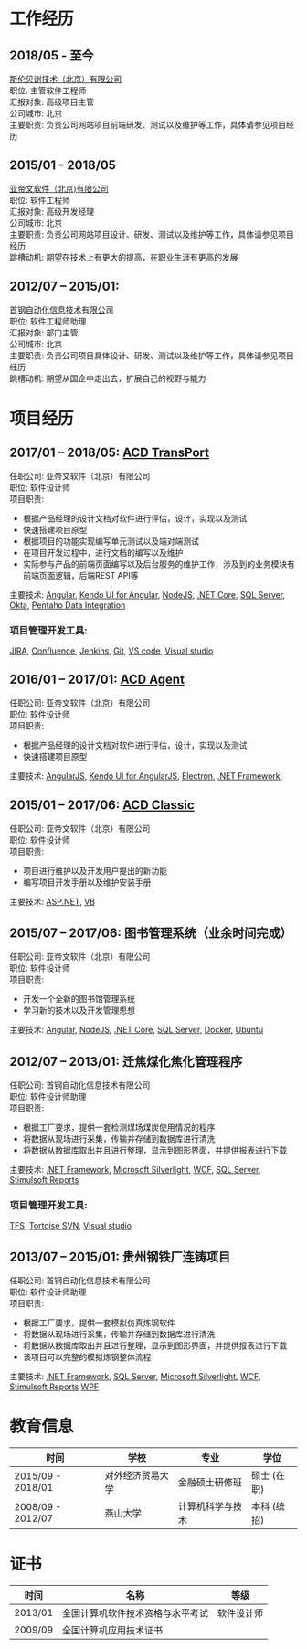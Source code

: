 # 工作经历

## 2018/05 - 至今
[斯伦贝谢技术（北京）有限公司](http://www.cn.slb.com/)  
职位: 主管软件工程师  
汇报对象: 高级项目主管  
公司城市: 北京  
主要职责: 
负责公司网站项目前端研发、测试以及维护等工作，具体请参见项目经历 

## 2015/01 - 2018/05
[亚帝文软件（北京)有限公司](https://www.advent.com/)  
职位: 软件工程师  
汇报对象: 高级开发经理  
公司城市: 北京  
主要职责: 
负责公司网站项目设计、研发、测试以及维护等工作，具体请参见项目经历  
跳槽动机: 
期望在技术上有更大的提高，在职业生涯有更高的发展

## 2012/07 – 2015/01: 
[首钢自动化信息技术有限公司](http://www.shougang.com.cn/sgweb/html/cszhfws/20170323/745.html)  
职位: 软件工程师助理  
汇报对象: 部门主管  
公司城市: 北京  
主要职责: 
负责公司项目具体设计、研发、测试以及维护等工作，具体请参见项目经历  
跳槽动机: 
期望从国企中走出去，扩展自己的视野与能力

# 项目经历

## 2017/01 – 2018/05:  [ACD TransPort](https://www.advent.com/advent-custodial-data/)
任职公司: 亚帝文软件（北京）有限公司  
职位: 软件设计师  
项目职责: 
- 根据产品经理的设计文档对软件进行评估，设计，实现以及测试
- 快速搭建项目原型
- 根据项目的功能实现编写单元测试以及端对端测试
- 在项目开发过程中，进行文档的编写以及维护
- 实际参与产品的前端页面编写以及后台服务的维护工作，涉及到的业务模块有前端页面逻辑，后端REST API等

主要技术: 
[Angular](https://angular.io/),
[Kendo UI for Angular](https://www.telerik.com/kendo-angular-ui), 
[NodeJS](https://nodejs.org/en/), 
[.NET Core](https://docs.microsoft.com/zh-cn/dotnet/core/), 
[SQL Server](https://www.microsoft.com/en-us/sql-server/sql-server-2017), 
[Okta](https://www.okta.com/), 
[Pentaho Data Integration](https://www.hitachivantara.com/go/pentaho.html)

### 项目管理开发工具:
[JIRA](https://www.atlassian.com/software/jira), 
[Confluence](https://www.atlassian.com/software/confluence), 
[Jenkins](https://jenkins.io/), 
[Git](https://git-scm.com/), 
[VS code](https://code.visualstudio.com/), 
[Visual studio](https://visualstudio.microsoft.com)

## 2016/01 – 2017/01:  [ACD Agent](https://www.advent.com/advent-custodial-data/)
任职公司: 亚帝文软件（北京）有限公司  
职位: 软件设计师  
项目职责: 
- 根据产品经理的设计文档对软件进行评估，设计，实现以及测试
- 快速搭建项目原型

主要技术:
[AngularJS](https://angularjs.org/), 
[Kendo UI for AngularJS](https://www.telerik.com/kendo-angular-ui), 
[Electron](https://electronjs.org/), 
[.NET Framework](https://docs.microsoft.com/zh-cn/dotnet/standard/), 

## 2015/01 – 2017/06: [ACD Classic](https://www.advent.com/advent-custodial-data/)
任职公司: 亚帝文软件（北京）有限公司  
职位: 软件设计师  
项目职责: 
- 项目进行维护以及开发用户提出的新功能
- 编写项目开发手册以及维护安装手册

主要技术: 
[ASP.NET](https://dotnet.microsoft.com/apps/aspnet), 
[VB](https://docs.microsoft.com/en-us/dotnet/visual-basic/)

## 2015/07 – 2017/06: 图书管理系统（业余时间完成）
任职公司: 亚帝文软件（北京）有限公司  
职位: 软件设计师  
项目职责: 
- 开发一个全新的图书馆管理系统
- 学习新的技术以及开发管理思想

主要技术: 
[Angular](https://angular.io/), 
[NodeJS](https://nodejs.org/en/), 
[.NET Core](https://docs.microsoft.com/zh-cn/dotnet/core/), 
[SQL Server](https://www.microsoft.com/en-us/sql-server/sql-server-2017), 
[Docker](https://www.docker.com/), 
[Ubuntu](https://www.ubuntu.com/index_kylin)

## 2012/07 – 2013/01: 迁焦煤化焦化管理程序 
任职公司: 首钢自动化信息技术有限公司  
职位: 软件设计师助理  
项目职责: 
- 根据工厂要求，提供一套检测煤场煤炭使用情况的程序
- 将数据从现场进行采集，传输并存储到数据库进行清洗
- 将数据从数据库取出并且进行整理，显示到图形界面，并提供报表进行下载

主要技术:
[.NET Framework](https://docs.microsoft.com/zh-cn/dotnet/standard/), 
[Microsoft Silverlight](https://www.microsoft.com/silverlight/), 
[WCF](https://docs.microsoft.com/en-us/dotnet/framework/wcf/), 
[SQL Server](https://www.microsoft.com/en-us/sql-server/sql-server-2017), 
[Stimulsoft Reports](https://www.stimulsoft.com/en)

### 项目管理开发工具:
[TFS](https://visualstudio.microsoft.com/zh-hans/tfs/), 
[Tortoise SVN](https://tortoisesvn.net/), 
[Visual studio](https://visualstudio.microsoft.com)

## 2013/07 – 2015/01: 贵州钢铁厂连铸项目
任职公司: 首钢自动化信息技术有限公司  
职位: 软件设计师助理  
项目职责: 
- 根据工厂要求，提供一套模拟仿真炼钢软件
- 将数据从现场进行采集，传输并存储到数据库进行清洗
- 将数据从数据库取出并且进行整理，显示到图形界面，并提供报表进行下载
- 该项目可以完整的模拟炼钢整体流程

主要技术: 
[.NET Framework](https://docs.microsoft.com/zh-cn/dotnet/standard/), 
[SQL Server](https://www.microsoft.com/en-us/sql-server/sql-server-2017),
[Microsoft Silverlight](https://www.microsoft.com/silverlight/),
[WCF](https://docs.microsoft.com/en-us/dotnet/framework/wcf/),
[Stimulsoft Reports](https://www.stimulsoft.com/en)
[WPF](https://docs.microsoft.com/en-us/dotnet/framework/wpf/getting-started/)

# 教育信息

| 时间              | 学校             | 专业             | 学位        |
| ----------------- | ---------------- | ---------------- | ----------- |
| 2015/09 - 2018/01 | 对外经济贸易大学 | 金融硕士研修班   | 硕士 (在职) |
| 2008/09 - 2012/07 | 燕山大学         | 计算机科学与技术 | 本科 (统招) |
          
	             

# 证书

| 时间    | 名称                             | 等级       |
| ------- | -------------------------------- | ---------- |
| 2013/01 | 全国计算机软件技术资格与水平考试 | 软件设计师 |
| 2009/09 | 全国计算机应用技术证书           |            |
